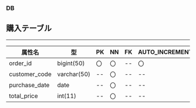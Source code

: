 ### DB
## 購入テーブル
*****
|    属性名   |     型    |   PK   |  NN  | FK |AUTO_INCREMENT|DEFAULT|
|-------------|-----------|-------|------|-----|-------------|--------|
|  order_id   |bigint(50) |〇|〇|--|〇|--|
|customer_code|varchar(50)|--|〇|--|--|--|
|purchase_date|    date   |--|〇|--|--|--|
| total_price |  int(11)  |--|〇|--|--|--|

